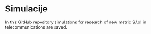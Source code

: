 # Simulacije

In this GitHub repository simulations for research of new metric SAoI in telecommunications are saved. 
